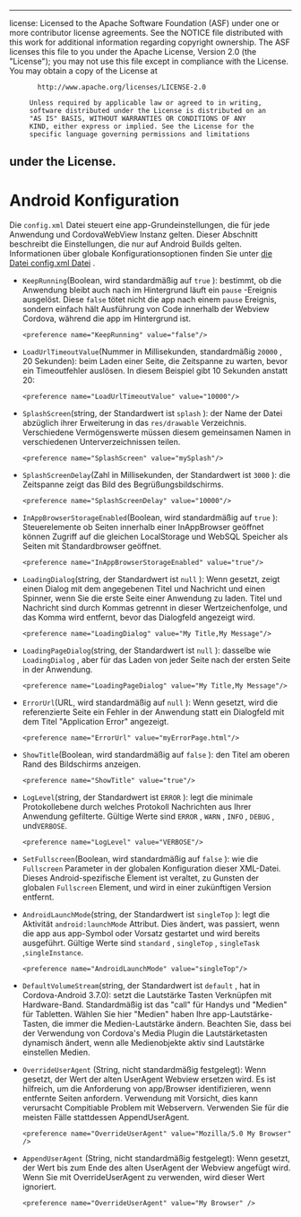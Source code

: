 * * *

license: Licensed to the Apache Software Foundation (ASF) under one or more contributor license agreements. See the NOTICE file distributed with this work for additional information regarding copyright ownership. The ASF licenses this file to you under the Apache License, Version 2.0 (the "License"); you may not use this file except in compliance with the License. You may obtain a copy of the License at

           http://www.apache.org/licenses/LICENSE-2.0
    
         Unless required by applicable law or agreed to in writing,
         software distributed under the License is distributed on an
         "AS IS" BASIS, WITHOUT WARRANTIES OR CONDITIONS OF ANY
         KIND, either express or implied. See the License for the
         specific language governing permissions and limitations
    

## under the License.

# Android Konfiguration

Die `config.xml` Datei steuert eine app-Grundeinstellungen, die für jede Anwendung und CordovaWebView Instanz gelten. Dieser Abschnitt beschreibt die Einstellungen, die nur auf Android Builds gelten. Informationen über globale Konfigurationsoptionen finden Sie unter [die Datei config.xml Datei][1] .

 [1]: config_ref_index.md.html#The%20config.xml%20File

*   `KeepRunning`(Boolean, wird standardmäßig auf `true` ): bestimmt, ob die Anwendung bleibt auch nach im Hintergrund läuft ein `pause` -Ereignis ausgelöst. Diese `false` tötet nicht die app nach einem `pause` Ereignis, sondern einfach hält Ausführung von Code innerhalb der Webview Cordova, während die app im Hintergrund ist.
    
        <preference name="KeepRunning" value="false"/>
        

*   `LoadUrlTimeoutValue`(Nummer in Millisekunden, standardmäßig `20000` , 20 Sekunden): beim Laden einer Seite, die Zeitspanne zu warten, bevor ein Timeoutfehler auslösen. In diesem Beispiel gibt 10 Sekunden anstatt 20:
    
        <preference name="LoadUrlTimeoutValue" value="10000"/>
        

*   `SplashScreen`(string, der Standardwert ist `splash` ): der Name der Datei abzüglich ihrer Erweiterung in das `res/drawable` Verzeichnis. Verschiedene Vermögenswerte müssen diesem gemeinsamen Namen in verschiedenen Unterverzeichnissen teilen.
    
        <preference name="SplashScreen" value="mySplash"/>
        

*   `SplashScreenDelay`(Zahl in Millisekunden, der Standardwert ist `3000` ): die Zeitspanne zeigt das Bild des Begrüßungsbildschirms.
    
        <preference name="SplashScreenDelay" value="10000"/>
        

*   `InAppBrowserStorageEnabled`(Boolean, wird standardmäßig auf `true` ): Steuerelemente ob Seiten innerhalb einer InAppBrowser geöffnet können Zugriff auf die gleichen LocalStorage und WebSQL Speicher als Seiten mit Standardbrowser geöffnet.
    
        <preference name="InAppBrowserStorageEnabled" value="true"/>
        

*   `LoadingDialog`(string, der Standardwert ist `null` ): Wenn gesetzt, zeigt einen Dialog mit dem angegebenen Titel und Nachricht und einen Spinner, wenn Sie die erste Seite einer Anwendung zu laden. Titel und Nachricht sind durch Kommas getrennt in dieser Wertzeichenfolge, und das Komma wird entfernt, bevor das Dialogfeld angezeigt wird.
    
        <preference name="LoadingDialog" value="My Title,My Message"/>
        

*   `LoadingPageDialog`(string, der Standardwert ist `null` ): dasselbe wie `LoadingDialog` , aber für das Laden von jeder Seite nach der ersten Seite in der Anwendung.
    
        <preference name="LoadingPageDialog" value="My Title,My Message"/>
        

*   `ErrorUrl`(URL, wird standardmäßig auf `null` ): Wenn gesetzt, wird die referenzierte Seite ein Fehler in der Anwendung statt ein Dialogfeld mit dem Titel "Application Error" angezeigt.
    
        <preference name="ErrorUrl" value="myErrorPage.html"/>
        

*   `ShowTitle`(Boolean, wird standardmäßig auf `false` ): den Titel am oberen Rand des Bildschirms anzeigen.
    
        <preference name="ShowTitle" value="true"/>
        

*   `LogLevel`(string, der Standardwert ist `ERROR` ): legt die minimale Protokollebene durch welches Protokoll Nachrichten aus Ihrer Anwendung gefilterte. Gültige Werte sind `ERROR` , `WARN` , `INFO` , `DEBUG` , und`VERBOSE`.
    
        <preference name="LogLevel" value="VERBOSE"/>
        

*   `SetFullscreen`(Boolean, wird standardmäßig auf `false` ): wie die `Fullscreen` Parameter in der globalen Konfiguration dieser XML-Datei. Dieses Android-spezifische Element ist veraltet, zu Gunsten der globalen `Fullscreen` Element, und wird in einer zukünftigen Version entfernt.

*   `AndroidLaunchMode`(string, der Standardwert ist `singleTop` ): legt die Aktivität `android:launchMode` Attribut. Dies ändert, was passiert, wenn die app aus app-Symbol oder Vorsatz gestartet und wird bereits ausgeführt. Gültige Werte sind `standard` , `singleTop` , `singleTask` ,`singleInstance`.
    
        <preference name="AndroidLaunchMode" value="singleTop"/>
        

*   `DefaultVolumeStream`(string, der Standardwert ist `default` , hat in Cordova-Android 3.7.0): setzt die Lautstärke Tasten Verknüpfen mit Hardware-Band. Standardmäßig ist das "call" für Handys und "Medien" für Tabletten. Wählen Sie hier "Medien" haben Ihre app-Lautstärke-Tasten, die immer die Medien-Lautstärke ändern. Beachten Sie, dass bei der Verwendung von Cordova's Media Plugin die Lautstärketasten dynamisch ändert, wenn alle Medienobjekte aktiv sind Lautstärke einstellen Medien.

*   `OverrideUserAgent` (String, nicht standardmäßig festgelegt): Wenn gesetzt, der Wert der alten UserAgent Webview ersetzen wird. Es ist hilfreich, um die Anforderung von app/Browser identifizieren, wenn entfernte Seiten anfordern. Verwendung mit Vorsicht, dies kann verursacht Compitiable Problem mit Webservern. Verwenden Sie für die meisten Fälle stattdessen AppendUserAgent.
    
        <preference name="OverrideUserAgent" value="Mozilla/5.0 My Browser" />
        

*   `AppendUserAgent` (String, nicht standardmäßig festgelegt): Wenn gesetzt, der Wert bis zum Ende des alten UserAgent der Webview angefügt wird. Wenn Sie mit OverrideUserAgent zu verwenden, wird dieser Wert ignoriert.
    
        <preference name="OverrideUserAgent" value="My Browser" />